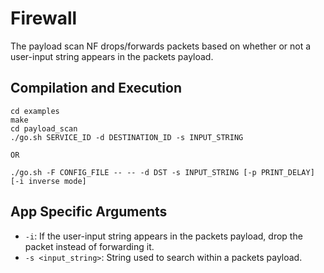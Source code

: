 Firewall
==
The payload scan NF drops/forwards packets based on whether or not a user-input string appears in the packets payload. 

Compilation and Execution
--
```
cd examples
make
cd payload_scan
./go.sh SERVICE_ID -d DESTINATION_ID -s INPUT_STRING

OR 

./go.sh -F CONFIG_FILE -- -- -d DST -s INPUT_STRING [-p PRINT_DELAY] [-i inverse mode]
```

App Specific Arguments
--
  - `-i`: If the user-input string appears in the packets payload, drop the packet instead of forwarding it.
  - `-s <input_string>`: String used to search within a packets payload.

